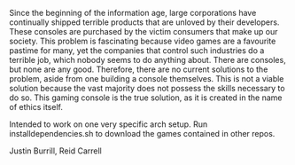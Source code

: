 Since the beginning of the information age, large corporations have continually shipped terrible products that are unloved by their developers. These consoles are purchased by the victim consumers that make up our society. This problem is fascinating because video games are a favourite pastime for many, yet the companies that control such industries do a terrible job, which nobody seems to do anything about. There are consoles, but none are any good. Therefore, there are no current solutions to the problem, aside from one building a console themselves. This is not a viable solution because the vast majority does not possess the skills necessary to do so. This gaming console is the true solution, as it is created in the name of ethics itself.


Intended to work on one very specific arch setup. Run installdependencies.sh to download the games contained in other repos.

Justin Burrill, Reid Carrell